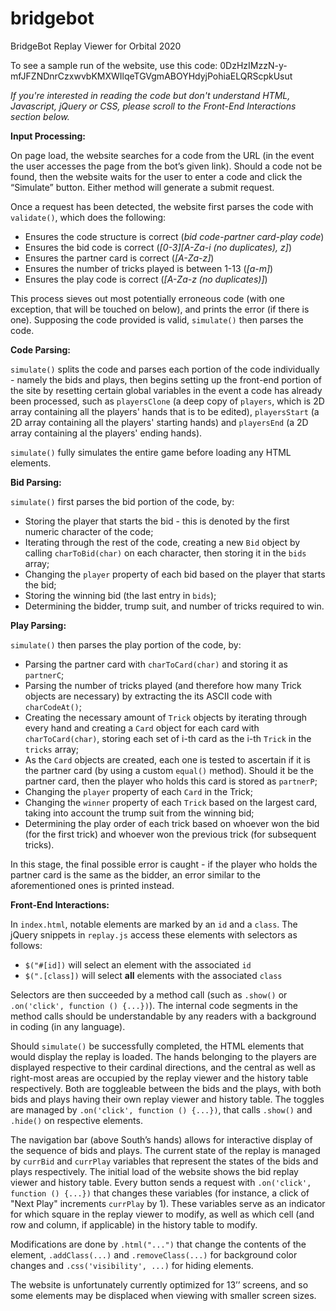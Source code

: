 # bridgebot
BridgeBot Replay Viewer for Orbital 2020

To see a sample run of the website, use this code: 0DzHzIMzzN-y-mfJFZNDnrCzxwvbKMXWIlqeTGVgmABOYHdyjPohiaELQRScpkUsut

*If you're interested in reading the code but don't understand HTML, Javascript, jQuery or CSS, please scroll to the Front-End Interactions section below.*

**Input Processing:**

On page load, the website searches for a code from the URL (in the event the user accesses the page from the bot’s given link). Should a code not be found, then the website waits for the user to enter a code and click the “Simulate” button. Either method will generate a submit request.

Once a request has been detected, the website first parses the code with `validate()`, which does the following:
* Ensures the code structure is correct (*bid code*-*partner card*-*play code*)
* Ensures the bid code is correct (*[0-3][A-Za-i (no duplicates), z]*)
* Ensures the partner card is correct (*[A-Za-z]*)
* Ensures the number of tricks played is between 1-13 (*[a-m]*)
* Ensures the play code is correct (*[A-Za-z (no duplicates)]*)

This process sieves out most potentially erroneous code (with one exception, that will be touched on below), and prints the error (if there is one). Supposing the code provided is valid, `simulate()` then parses the code.

**Code Parsing:**

`simulate()` splits the code and parses each portion of the code individually - namely the bids and plays, then begins setting up the front-end portion of the site by resetting certain global variables in the event a code has already been processed, such as `playersClone` (a deep copy of `players`, which is 2D array containing all the players' hands that is to be edited), `playersStart` (a 2D array containing all the players' starting hands) and `playersEnd` (a 2D array containing al the players' ending hands).

`simulate()` fully simulates the entire game before loading any HTML elements.

**Bid Parsing:**

`simulate()` first parses the bid portion of the code, by:

* Storing the player that starts the bid - this is denoted by the first numeric character of the code;
* Iterating through the rest of the code, creating a new `Bid` object by calling `charToBid(char)` on each character, then storing it in the `bids` array;
* Changing the `player` property of each bid based on the player that starts the bid;
* Storing the winning bid (the last entry in `bids`);
* Determining the bidder, trump suit, and number of tricks required to win.

**Play Parsing:**

`simulate()` then parses the play portion of the code, by:

* Parsing the partner card with `charToCard(char)` and storing it as `partnerC`;
* Parsing the number of tricks played (and therefore how many Trick objects are necessary) by extracting the its ASCII code with `charCodeAt()`;
* Creating the necessary amount of `Trick` objects by iterating through every hand and creating a `Card` object for each card with `charToCard(char)`, storing each set of i-th card as the i-th `Trick` in the `tricks` array;
* As the `Card` objects are created, each one is tested to ascertain if it is the partner card (by using a custom `equal()` method). Should it be the partner card, then the player who holds this card is stored as `partnerP`;
* Changing the `player` property of each `Card` in the Trick;
* Changing the `winner` property of each `Trick` based on the largest card, taking into account the trump suit from the winning bid;
* Determining the play order of each trick based on whoever won the bid (for the first trick) and whoever won the previous trick (for subsequent tricks).

In this stage, the final possible error is caught - if the player who holds the partner card is the same as the bidder, an error similar to the aforementioned ones is printed instead.

**Front-End Interactions:**

In `index.html`, notable elements are marked by an `id` and a `class`. The jQuery snippets in `replay.js` access these elements with selectors as follows:

* `$("#[id])` will select an element with the associated `id`
* `$(".[class])` will select **all** elements with the associated `class`

Selectors are then succeeded by a method call (such as `.show()` or `.on('click', function () {...})`). The internal code segments in the method calls should be understandable by any readers with a background in coding (in any language).

Should `simulate()` be successfully completed, the HTML elements that would display the replay is loaded. The hands belonging to the players are displayed respective to their cardinal directions, and the central as well as right-most areas are occupied by the replay viewer and the history table respectively. Both are toggleable between the bids and the plays, with both bids and plays having their own replay viewer and history table. The toggles are managed by `.on('click', function () {...})`, that calls `.show()` and `.hide()` on respective elements.

The navigation bar (above South’s hands) allows for interactive display of the sequence of bids and plays. The current state of the replay is managed by `currBid` and `currPlay` variables that represent the states of the bids and plays respectively. The initial load of the website shows the bid replay viewer and history table. Every button sends a request with `.on('click', function () {...})` that changes these variables (for instance, a click of "Next Play" increments `currPlay` by 1). These variables serve as an indicator for which square in the replay viewer to modify, as well as which cell (and row and column, if applicable) in the history table to modify.

Modifications are done by `.html("...")` that change the contents of the element, `.addClass(...)` and `.removeClass(...)` for background color changes and `.css('visibility', ...)` for hiding elements.

The website is unfortunately currently optimized for 13’’ screens, and so some elements may be displaced when viewing with smaller screen sizes.
